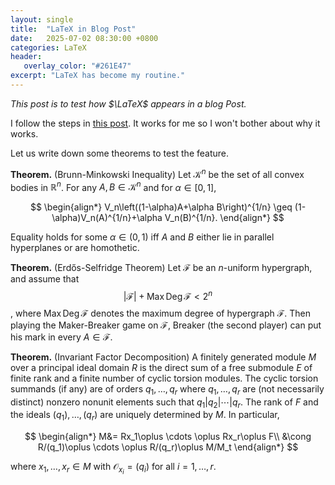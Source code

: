 ```yaml
---
layout: single
title:  "LaTeX in Blog Post"
date:   2025-07-02 08:30:00 +0800
categories: LaTeX
header:
   overlay_color: "#261E47"
excerpt: "LaTeX has become my routine."
---
```


<!-- We need to put space before $$ and after $$ to make sure the equation is on the center. -->



*This post is to test how $\LaTeX$ appears in a blog Post.*

I follow the steps in [this post](https://www.janmeppe.com/blog/How-to-add-mathjax-to-minimal-mistakes/). It works for me so I won't bother about why it works.

Let us write down some theorems to test the feature.

**Theorem.** (Brunn-Minkowski Inequality)
Let $\mathcal{K}^n$ be the set of all convex bodies in $\mathbb{R}^n$. For any $A,B\in\mathcal{K}^n$ and for $\alpha\in[0,1]$,

$$
    \begin{align*}
		V_n\left((1-\alpha)A+\alpha B\right)^{1/n} \geq (1-\alpha)V_n(A)^{1/n}+\alpha V_n(B)^{1/n}.
    \end{align*}
$$

Equality holds for some $\alpha \in (0,1)$ iff $A$ and $B$ either lie in parallel hyperplanes or are homothetic.

**Theorem.** (Erdős-Selfridge Theorem) Let $\mathcal{F}$ be an $n$-uniform hypergraph, and assume that $$\lvert\mathcal{F}\rvert+\operatorname{Max}\operatorname{Deg}\mathcal{F} < 2^n$$, where $\operatorname{Max}\operatorname{Deg}\mathcal{F}$ denotes the maximum degree of hypergraph $\mathcal{F}$. Then playing the Maker-Breaker game on $\mathcal{F}$, Breaker (the second player) can put his mark in every $A \in \mathcal{F}$.

**Theorem.** (Invariant Factor Decomposition) A finitely generated module $M$ over a principal ideal domain $R$ is the direct sum of a free submodule $E$ of finite rank and a finite number of cyclic torsion modules. The cyclic torsion summands (if any) are of orders $q_1,\dots, q_r$ where $q_1,\dots, q_r$ are (not necessarily distinct) nonzero nonunit elements such that $q_1\lvert q_2\lvert \cdots \lvert q_r$. The rank of $F$ and the ideals $(q_1),\dots, (q_r)$ are uniquely determined by $M$. In particular,

$$
	\begin{align*}
		M&= Rx_1\oplus \cdots \oplus Rx_r\oplus F\\
		&\cong R/(q_1)\oplus \cdots \oplus R/(q_r)\oplus M/M_t
	\end{align*}
$$

where $x_1,\dots, x_r\in M$ with $\mathcal{O}_{x_i} = (q_i)$ for all $i=1,\dots, r$.